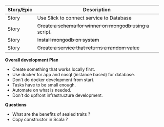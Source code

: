 

| Story/Epic  | Description |
|---|--- |
| Story | Use Slick to connect service to Database                  |
| Story | ~~Create a schema for winner on mongodb using a script.~~ |
| Story | ~~Install mongodb on system~~                             |
| Story | ~~Create a service that returns a random value~~          |

**Overall development Plan**
* Create something that works locally first. 
* Use docker for app and nosql (instance based) for database.
* Don't do docker development from start. 
* Tasks have to be small enough.
* Automate on what is needed.
* Don't do upfront infrastructure development.

**Questions**
* What are the benefits of sealed traits ?
* Copy constructor in Scala ?